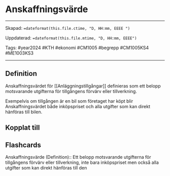 # Anskaffningsvärde

---

Skapad: `=dateformat(this.file.ctime, "D, HH:mm, EEEE ")`

Uppdaterad: `=dateformat(this.file.mtime, "D, HH:mm, EEEE")`

Tags: #year2024 #KTH #ekonomi #CM1005 #begrepp #CM1005KS4 #ME1003KS3

---

## Definition

Anskaffningsvärdet för [[Anläggningstillgångar]] definieras som ett belopp motsvarande utgifterna för tillgångens förvärv eller tillverkning.

Exempelvis om tillgången är en bil som företaget har köpt blir Anskaffningsvärdet både inköpspriset och alla utgifter som kan direkt hänföras till bilen.

## Kopplat till

## Flashcards

Anskaffningsvärde (Definition):: Ett belopp motsvarande utgifterna för tillgångens förvärv eller tillverkning, inte bara inköpspriset men också alla utgifter som kan direkt hänföras till den
<!--SR:!2024-03-08,3,256!2024-03-15,10,276-->
